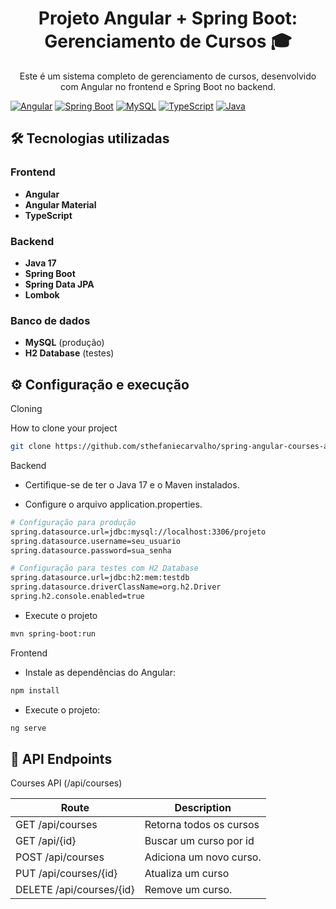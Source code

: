 <h1 align="center"> Projeto Angular + Spring Boot: Gerenciamento de Cursos 🎓</h1>
<p align="center">
    Este é um sistema completo de gerenciamento de cursos, desenvolvido com Angular no frontend e Spring Boot no backend.
</p>


[![Angular](https://img.shields.io/badge/Frontend-Angular-DD0031?style=for-the-badge&logo=angular&logoColor=white)](https://angular.io/)
[![Spring Boot](https://img.shields.io/badge/Backend-Spring%20Boot-6DB33F?style=for-the-badge&logo=springboot&logoColor=white)](https://spring.io/projects/spring-boot)
[![MySQL](https://img.shields.io/badge/Database-MySQL-4479A1?style=for-the-badge&logo=mysql&logoColor=white)](https://www.mysql.com/)
[![TypeScript](https://img.shields.io/badge/Language-TypeScript-3178C6?style=for-the-badge&logo=typescript&logoColor=white)](https://www.typescriptlang.org/)
[![Java](https://img.shields.io/badge/Java-ED8B00?style=for-the-badge&logo=java&logoColor=white)]()



## 🛠️ Tecnologias utilizadas

### **Frontend**
- **Angular**
- **Angular Material**
- **TypeScript**

### **Backend**
- **Java 17**
- **Spring Boot**
- **Spring Data JPA**
- **Lombok**

### **Banco de dados**
- **MySQL** (produção)
- **H2 Database** (testes)



## ⚙️ Configuração e execução

Cloning

How to clone your project

```bash
git clone https://github.com/sthefaniecarvalho/spring-angular-courses-api.git
```
Backend
  
- Certifique-se de ter o Java 17 e o Maven instalados.

- Configure o arquivo application.properties.

```bash
# Configuração para produção
spring.datasource.url=jdbc:mysql://localhost:3306/projeto
spring.datasource.username=seu_usuario
spring.datasource.password=sua_senha

# Configuração para testes com H2 Database
spring.datasource.url=jdbc:h2:mem:testdb
spring.datasource.driverClassName=org.h2.Driver
spring.h2.console.enabled=true

```
- Execute o projeto

```bash
mvn spring-boot:run

```
Frontend

- Instale as dependências do Angular:

````bash
npm install
````
- Execute o projeto:

````bash
ng serve
````

## 📍 API Endpoints

Courses API (/api/courses)

| Route               | Description                                          
|---------------------|-----------------------------------------------------
| GET /api/courses    | Retorna todos os cursos
| GET /api/{id}       | Buscar um curso por id
| POST /api/courses    |  Adiciona um novo curso.
| PUT /api/courses/{id}  |  Atualiza um curso
| DELETE /api/courses/{id} | Remove um curso.





